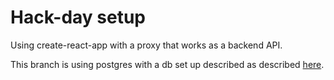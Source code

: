 # Hack-day setup
Using create-react-app with a proxy that works as a backend API.

This branch is using postgres with a db set up described as described [here](https://blog.logrocket.com/setting-up-a-restful-api-with-node-js-and-postgresql-d96d6fc892d8/).